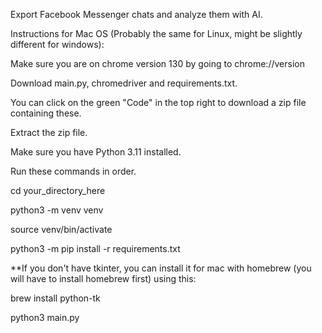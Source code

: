 Export Facebook Messenger chats and analyze them with AI.

Instructions for Mac OS (Probably the same for Linux, might be slightly different for windows):

Make sure you are on chrome version 130 by going to chrome://version

Download main.py, chromedriver and requirements.txt.

You can click on the green "Code" in the top right to download a zip file containing these.

Extract the zip file.

Make sure you have Python 3.11 installed.

Run these commands in order.

cd your_directory_here

python3 -m venv venv

source venv/bin/activate

python3 -m pip install -r requirements.txt

**If you don't have tkinter, you can install it for mac with homebrew (you will have to install homebrew first) using this:

brew install python-tk

python3 main.py
